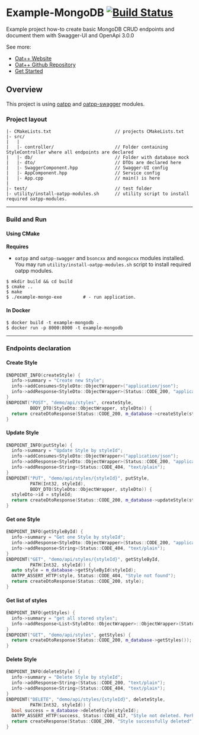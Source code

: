 # Example-MongoDB [![Build Status](https://dev.azure.com/lganzzzo/lganzzzo/_apis/build/status/example-crud?branchName=master)](https://dev.azure.com/lganzzzo/lganzzzo/_build?definitionId=9?branchName=master)

Example project how-to create basic MongoDB CRUD endpoints and document them with Swagger-UI and OpenApi 3.0.0

See more:

- [Oat++ Website](https://oatpp.io/)
- [Oat++ Github Repository](https://github.com/oatpp/oatpp)
- [Get Started](https://oatpp.io/docs/start)

## Overview

This project is using [oatpp](https://github.com/oatpp/oatpp) and [oatpp-swagger](https://github.com/oatpp/oatpp-swagger) modules.

### Project layout

```
|- CMakeLists.txt                        // projects CMakeLists.txt
|- src/
|   |
|   |- controller/                       // Folder containing StyleController where all endpoints are declared
|   |- db/                               // Folder with database mock
|   |- dto/                              // DTOs are declared here
|   |- SwaggerComponent.hpp              // Swagger-UI config
|   |- AppComponent.hpp                  // Service config
|   |- App.cpp                           // main() is here
|
|- test/                                 // test folder
|- utility/install-oatpp-modules.sh      // utility script to install required oatpp-modules.
```

---

### Build and Run

#### Using CMake

**Requires**

- `oatpp` and `oatpp-swagger` and `bsoncxx` and `mongocxx` modules installed. You may run `utility/install-oatpp-modules.sh` 
script to install required oatpp modules.

```
$ mkdir build && cd build
$ cmake ..
$ make 
$ ./example-mongo-exe        # - run application.
```

#### In Docker

```
$ docker build -t example-mongodb .
$ docker run -p 8000:8000 -t example-mongodb
```

---

### Endpoints declaration

#### Create Style

```c++
ENDPOINT_INFO(createStyle) {
  info->summary = "Create new Style";
  info->addConsumes<StyleDto::ObjectWrapper>("application/json");
  info->addResponse<StyleDto::ObjectWrapper>(Status::CODE_200, "application/json");
}
ENDPOINT("POST", "demo/api/styles", createStyle,
         BODY_DTO(StyleDto::ObjectWrapper, styleDto)) {
  return createDtoResponse(Status::CODE_200, m_database->createStyle(styleDto));
}
```

#### Update Style

```c++
ENDPOINT_INFO(putStyle) {
  info->summary = "Update Style by styleId";
  info->addConsumes<StyleDto::ObjectWrapper>("application/json");
  info->addResponse<StyleDto::ObjectWrapper>(Status::CODE_200, "application/json");
  info->addResponse<String>(Status::CODE_404, "text/plain");
}
ENDPOINT("PUT", "demo/api/styles/{styleId}", putStyle,
         PATH(Int32, styleId),
         BODY_DTO(StyleDto::ObjectWrapper, styleDto)) {
  styleDto->id = styleId;
  return createDtoResponse(Status::CODE_200, m_database->updateStyle(styleDto));
}
```

#### Get one Style

```c++
ENDPOINT_INFO(getStyleById) {
  info->summary = "Get one Style by styleId";
  info->addResponse<StyleDto::ObjectWrapper>(Status::CODE_200, "application/json");
  info->addResponse<String>(Status::CODE_404, "text/plain");
}
ENDPOINT("GET", "demo/api/styles/{styleId}", getStyleById,
         PATH(Int32, styleId)) {
  auto style = m_database->getStyleById(styleId);
  OATPP_ASSERT_HTTP(style, Status::CODE_404, "Style not found");
  return createDtoResponse(Status::CODE_200, style);
}
```

#### Get list of styles

```c++
ENDPOINT_INFO(getStyles) {
  info->summary = "get all stored styles";
  info->addResponse<List<StyleDto::ObjectWrapper>::ObjectWrapper>(Status::CODE_200, "application/json");
}
ENDPOINT("GET", "demo/api/styles", getStyles) {
  return createDtoResponse(Status::CODE_200, m_database->getStyles());
}
```

#### Delete Style
```c++
ENDPOINT_INFO(deleteStyle) {
  info->summary = "Delete Style by styleId";
  info->addResponse<String>(Status::CODE_200, "text/plain");
  info->addResponse<String>(Status::CODE_404, "text/plain");
}
ENDPOINT("DELETE", "demo/api/styles/{styleId}", deleteStyle,
         PATH(Int32, styleId)) {
  bool success = m_database->deleteStyle(styleId);
  OATPP_ASSERT_HTTP(success, Status::CODE_417, "Style not deleted. Perhaps no such Style in the Database");
  return createResponse(Status::CODE_200, "Style successfully deleted");
}  
```
